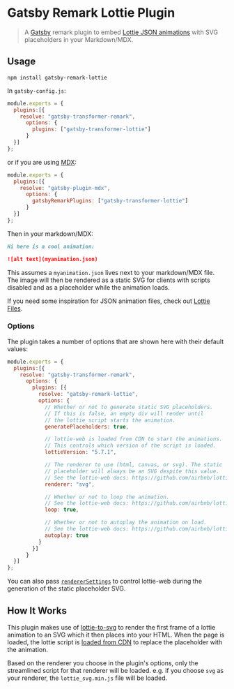 # Gatsby Remark Lottie Plugin

> A [Gatsby](https://github.com/gatsbyjs/gatsby) remark plugin to embed [Lottie JSON animations](https://github.com/airbnb/lottie-web) with SVG placeholders in your Markdown/MDX.

## Usage

```
npm install gatsby-remark-lottie
```

In `gatsby-config.js`:

```js
module.exports = {
  plugins:[{
    resolve: "gatsby-transformer-remark",
      options: {
        plugins: ["gatsby-transformer-lottie"]
      }
  }]
};
```

or if you are using [MDX](https://www.gatsbyjs.org/packages/gatsby-plugin-mdx/):

```js
module.exports = {
  plugins:[{
    resolve: "gatsby-plugin-mdx",
      options: {
        gatsbyRemarkPlugins: ["gatsby-transformer-lottie"]
      }
  }]
};
```

Then in your markdown/MDX:

```markdown
Hi here is a cool animation:

![alt text](myanimation.json)
```

This assumes a `myanimation.json` lives next to your markdown/MDX file. The image will then be rendered as a static SVG for clients with scripts disabled and as a placeholder while the animation loads.

If you need some inspiration for JSON animation files, check out [Lottie Files](https://lottiefiles.com/).

### Options

The plugin takes a number of options that are shown here with their default values:

```js
module.exports = {
  plugins:[{
    resolve: "gatsby-transformer-remark",
      options: {
        plugins: [{
          resolve: "gatsby-remark-lottie",
          options: {
            // Whether or not to generate static SVG placeholders.
            // If this is false, an empty div will render until
            // the lottie script starts the animation.
            generatePlaceholders: true,

            // lottie-web is loaded from CDN to start the animations.
            // This controls which version of the script is loaded.
            lottieVersion: "5.7.1",

            // The renderer to use (html, canvas, or svg). The static
            // placeholder will always be an SVG despite this value.
            // See the lottie-web docs: https://github.com/airbnb/lottie-web#html
            renderer: "svg",

            // Whether or not to loop the animation.
            // See the lottie-web docs: https://github.com/airbnb/lottie-web#html
            loop: true,

            // Whether or not to autoplay the animation on load.
            // See the lottie-web docs: https://github.com/airbnb/lottie-web#html
            autoplay: true
          }
        }]
      }
  }]
};
```

You can also pass [`rendererSettings`](https://github.com/airbnb/lottie-web#other-loading-options) to control lottie-web during the generation of the static placeholder SVG.

## How It Works

This plugin makes use of [lottie-to-svg](https://github.com/chadly/lottie-to-svg) to render the first frame of a lottie animation to an SVG which it then places into your HTML. When the page is loaded, the lottie script is [loaded from CDN](https://cdnjs.com/libraries/bodymovin) to replace the placeholder with the animation.

Based on the renderer you choose in the plugin's options, only the streamlined script for that renderer will be loaded. e.g. if you choose `svg` as your renderer, the `lottie_svg.min.js` file will be loaded.

